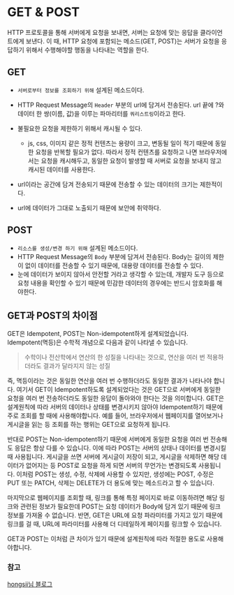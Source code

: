 # GET & POST
HTTP 프로토콜을 통해 서버에게 요청을 보내면, 서버는 요청에 맞는 응답을 클라이언트에게 보낸다. 
이 때, HTTP 요청에 포함되는 메소드(GET, POST)는 서버가 요청을 응답하기 위해서 수행해야할 행동을 나타내는 역할을 한다.

## GET
- `서버로부터 정보를 조회하기 위해` 설계된 메소드이다.
- HTTP Request Message의 `Header` 부분의 url에 담겨서 전송된다. url 끝에 ?와 데이터 한 쌍(이름, 값)을 이루는 파마리터를 `쿼리스트링`이라고 한다.
- 불필요한 요청을 제한하기 위해서 캐시될 수 있다.
  - js, css, 이미지 같은 정적 컨텐츠는 용량이 크고, 변동될 일이 적기 때문에 동일한 요청을 반복할 필요가 없다. 따라서 정적 컨텐츠를 요청하고 나면 브라우저에서는 요청을 캐시해두고, 동일한 요청이 발생할 때 서버로 요청을 보내지 않고 캐시된 데이터를 사용한다.

- url이라는 공간에 담겨 전송되기 때문에 전송할 수 있는 데이터의 크기는 제한적이다.
- url에 데이터가 그대로 노출되기 때문에 보안에 취약하다.

## POST
- `리소스를 생성/변경 하기 위해` 설계된 메소드이다.
- HTTP Request Message의 `Body` 부분에 담겨서 전송된다. Body는 길이의 제한이 없이 데이터를 전송할 수 있기 때문에, 대용량 데이터를 전송할 수 있다.
- 눈에 데이터가 보이지 않아서 안전할 거라고 생각할 수 있는데, 개발자 도구 등으로 요청 내용을 확인할 수 있기 때문에 민감한 데이터의 경우에는 반드시 암호화를 해야한다.


## GET과 POST의 차이점
GET은 Idempotent, POST는 Non-idempotent하게 설계되었습니다.  
Idempotent(멱등)은 수학적 개념으로 다음과 같이 나타낼 수 있습니다.
> 수학이나 전산학에서 연산의 한 성질을 나타내는 것으로, 연산을 여러 번 적용하더라도 결과가 달라지지 않는 성질

즉, 멱등이라는 것은 동일한 연산을 여러 번 수행하더라도 동일한 결과가 나타나야 합니다.
여기서 GET이 Idempotent하도록 설계되었다는 것은 GET으로 서버에게 동일한 요청을 여러 번 전송하더라도 동일한 응답이 돌아와야 한다는 것을 의미합니다. GET은 설계원칙에 따라 서버의 데이터나 상태를 변경시키지 않아야 Idempotent하기 때문에 주로 조회를 할 때에 사용해야합니다. 예를 들어, 브라우저에서 웹페이지를 열어보거나 게시글을 읽는 등 조회를 하는 행위는 GET으로 요청하게 됩니다.


반대로 POST는 Non-idempotent하기 때문에 서버에게 동일한 요청을 여러 번 전송해도 응답은 항상 다를 수 있습니다. 이에 따라 POST는 서버의 상태나 데이터를 변경시킬 때 사용됩니다. 게시글을 쓰면 서버에 게시글이 저장이 되고, 게시글을 삭제하면 해당 데이터가 없어지는 등 POST로 요청을 하게 되면 서버의 무언가는 변경되도록 사용됩니다. 이처럼 POST는 생성, 수정, 삭제에 사용할 수 있지만, 생성에는 POST, 수정은 PUT 또는 PATCH, 삭제는 DELETE가 더 용도에 맞는 메소드라고 할 수 있습니다.


마지막으로 웹페이지를 조회할 때, 링크를 통해 특정 페이지로 바로 이동하려면 해당 링크와 관련된 정보가 필요한데 POST는 요청 데이터가 Body에 담겨 있기 때문에 링크 정보를 가져올 수 없습니다. 반면, GET은 URL에 요청 파라미터를 가지고 있기 때문에 링크를 걸 때, URL에 파라미터를 사용해 더 디테일하게 페이지를 링크할 수 있습니다.


GET과 POST는 이처럼 큰 차이가 있기 때문에 설계원칙에 따라 적절한 용도로 사용해야합니다.


### 참고
[hongsii님 블로그](https://hongsii.github.io/2017/08/02/what-is-the-difference-get-and-post/)